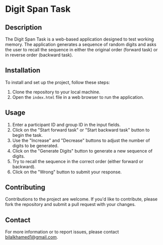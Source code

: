 # Digit Span Task

## Description

The Digit Span Task is a web-based application designed to test working memory. The application generates a sequence of random digits and asks the user to recall the sequence in either the original order (forward task) or in reverse order (backward task).

## Installation

To install and set up the project, follow these steps:

1. Clone the repository to your local machine.
2. Open the `index.html` file in a web browser to run the application.

## Usage

1. Enter a participant ID and group ID in the input fields.
2. Click on the "Start forward task" or "Start backward task" button to begin the task.
3. Use the "Increase" and "Decrease" buttons to adjust the number of digits to be generated.
4. Click on the "Generate Digits" button to generate a new sequence of digits.
5. Try to recall the sequence in the correct order (either forward or backward).
6. Click on the "Wrong" button to submit your response.

## Contributing

Contributions to the project are welcome. If you'd like to contribute, please fork the repository and submit a pull request with your changes.

## Contact

For more information or to report issues, please contact bilalkhamed1@gmail.com.